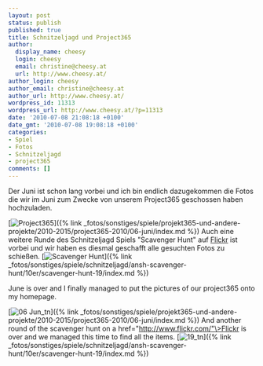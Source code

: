 ```yaml
---
layout: post
status: publish
published: true
title: Schnitzeljagd und Project365
author:
  display_name: cheesy
  login: cheesy
  email: christine@cheesy.at
  url: http://www.cheesy.at/
author_login: cheesy
author_email: christine@cheesy.at
author_url: http://www.cheesy.at/
wordpress_id: 11313
wordpress_url: http://www.cheesy.at/?p=11313
date: '2010-07-08 21:08:18 +0100'
date_gmt: '2010-07-08 19:08:18 +0100'
categories:
- Spiel
- Fotos
- Schnitzeljagd
- project365
comments: []
---
```

<!--:de-->Der Juni ist schon lang vorbei und ich bin endlich dazugekommen die Fotos die wir im Juni zum Zwecke von unserem Project365 geschossen haben hochzuladen.
[![](http://www.cheesy.at/wp-content/uploads/2010/07/schnitzeljagd-und-project365/06-Jun_tn.jpg "Project365")]({% link _fotos/sonstiges/spiele/projekt365-und-andere-projekte/2010-2015/project365-2010/06-juni/index.md %})
Auch eine weitere Runde des Schnitzeljagd Spiels "Scavenger Hunt" auf [Flickr](http://www.flickr.com/) ist vorbei und wir haben es diesmal geschafft alle gesuchten Fotos zu schießen.
[![](http://www.cheesy.at/wp-content/uploads/2010/07/schnitzeljagd-und-project365/19_tn.jpg "Scavenger Hunt")]({% link _fotos/sonstiges/spiele/schnitzeljagd/ansh-scavenger-hunt/10er/scavenger-hunt-19/index.md %})
<!--:--><!--:en-->June is over and I finally managed to put the pictures of our project365 onto my homepage.
[![](http://www.cheesy.at/wp-content/uploads/2010/07/schnitzeljagd-und-project365/06-Jun_tn.jpg "06 Jun\_tn")]({% link _fotos/sonstiges/spiele/projekt365-und-andere-projekte/2010-2015/project365-2010/06-juni/index.md %})
And another round of the scavenger hunt on a href="http://www.flickr.com/"\>Flickr is over and we managed this time to find all the items.
[![](http://www.cheesy.at/wp-content/uploads/2010/07/schnitzeljagd-und-project365/19_tn.jpg "19\_tn")]({% link _fotos/sonstiges/spiele/schnitzeljagd/ansh-scavenger-hunt/10er/scavenger-hunt-19/index.md %})
<!--:-->
